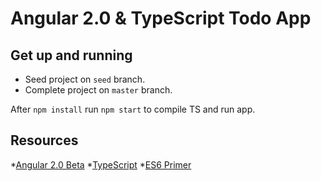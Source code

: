 # Angular 2.0 & TypeScript Todo App 

## Get up and running

* Seed project on `seed` branch. 
* Complete project on `master` branch. 

After `npm install` run `npm start` to compile TS and run app. 

## Resources
*[Angular 2.0 Beta](https://angular.io/)
*[TypeScript](http://www.typescriptlang.org/)
*[ES6 Primer](http://webapplog.com/es6/) 
